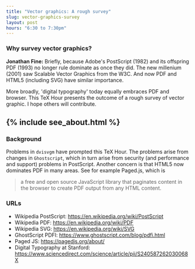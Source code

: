 ```yaml
---
title: "Vector graphics: A rough survey"
slug: vector-graphics-survey
layout: post
hours: "6:30 to 7:30pm"
---
```


### Why survey vector graphics?

**Jonathan Fine:** Briefly, because Adobe's PostScript (1982) and its
offspring PDF (1993) no longer rule dominate as once they did. The new
millenium (2001) saw Scalable Vector Graphics from the W3C. And now
PDF and HTML5 (including SVG) have similar importance.

More broadly, 'digital typography' today equally embraces PDF and
browser.  This TeX Hour presents the outcome of a rough survey of
vector graphic. I hope others will contribute.

{% include see_about.html %}
---

### Background

Problems in `dvisvgm` have prompted this TeX Hour. The problems arise
from changes in `Ghostscript`, which in turn arise from security (and
performance and support) problems in PostScript. Another concern is
that HTML5 now dominates PDF in many areas. See for example Paged.js,
which is

> a free and open source JavaScript library that paginates content in
  the browser to create PDF output from any HTML content.

### URLs

- Wikipedia PostScript: <https://en.wikipedia.org/wiki/PostScript>
- Wikipedia PDF: <https://en.wikipedia.org/wiki/PDF>
- Wikipedia SVG: <https://en.wikipedia.org/wiki/SVG>
- GhostScript PDFI: <https://www.ghostscript.com/blog/pdfi.html>
- Paged JS: <https://pagedjs.org/about/>
- Digital Typography at Stanford: <https://www.sciencedirect.com/science/article/pii/S240587262030068X>